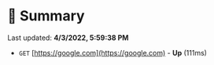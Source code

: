 # 📖 Summary
Last updated: **4/3/2022, 5:59:38 PM**

- `GET` [https://google.com](https://google.com) - **Up** (111ms)
